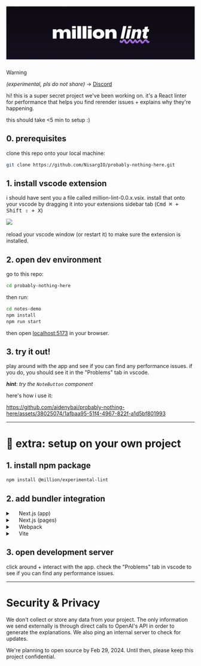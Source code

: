 # <img src="./assets/logo.png" width="600" />

> [!WARNING]
>
> _(experimental, pls do not share)_ → [Discord](https://discord.gg/afZsBnMPPZ) 

hi! this is a super secret project we've been working on. it's a React linter for performance that helps you find rerender issues + explains why they're happening.

this should take <5 min to setup :)

## 0. prerequisites

clone this repo onto your local machine:

```bash
git clone https://github.com/NisargIO/probably-nothing-here.git
```

## 1. install vscode extension

i should have sent you a file called million-lint-0.0.x.vsix. install that onto your vscode by dragging it into your extensions sidebar tab (<kbd>Cmd ⌘ + Shift ⇧ + X</kbd>)

<img src="./assets/installing-extension.gif" width="450" />

reload your vscode window (or restart it) to make sure the extension is installed.

## 2. open dev environment

go to this repo:

```bash
cd probably-nothing-here
```

then run:

```bash
cd notes-demo
npm install
npm run start
```

then open [localhost:5173](http://localhost:5173) in your browser.

## 3. try it out!

play around with the app and see if you can find any performance issues. if you do, you should see it in the "Problems" tab in vscode.

_**hint**: try the `NoteButton` component_

here's how i use it:

https://github.com/aidenybai/probably-nothing-here/assets/38025074/1afbaa95-51f4-4967-822f-a1d5bf801993


---

# 🚧 **extra**: setup on your own project

## 1. install npm package

```bash
npm install @million/experimental-lint
```

## 2. add bundler integration

<details>
<summary><img src="https://nextjs.org/favicon.ico" width="15" height="15" /> Next.js (app)</summary>

`next.config.mjs`

```js
import copilot from '@million/experimental-lint';

/** @type {import('next').NextConfig} */
const nextConfig = {
  reactStrictMode: true,
};

export default copilot.next(nextConfig, { rsc: true });
```

</details>

<details>
<summary><img src="https://nextjs.org/favicon.ico" width="15" height="15" /> Next.js (pages)</summary>

`next.config.mjs`

```js
import copilot from '@million/experimental-lint';

/** @type {import('next').NextConfig} */
const nextConfig = {
  reactStrictMode: true,
};

export default copilot.next(nextConfig, {});
```

</details>

<details>
<summary><img src="https://webpack.js.org/icon_150x150.png" width="15" height="15" /> Webpack</summary>

`webpack.config.js`

```js
const copilot = require('@million/experimental-lint');
module.exports = {
  plugins: [million.webpack()],
};
```

</details>

<details>

<summary><img src="https://vitejs.dev/logo.svg" width="15" height="15" /> Vite</summary>

`vite.config.js`

```js
import copilot from '@million/experimental-lint';
import react from '@vitejs/plugin-react';
import { defineConfig } from 'vite';

export default defineConfig({
  plugins: [copilot.vite(), react()],
});
```

</details>

## 3. open development server

click around + interact with the app. check the "Problems" tab in vscode to see if you can find any performance issues.

---

# Security & Privacy

We don't collect or store any data from your project. The only information we send externally is through direct calls to OpenAI's API in order to generate the explanations. We also ping an internal server to check for updates.

We're planning to open source by Feb 29, 2024. Until then, please keep this project confidential.

